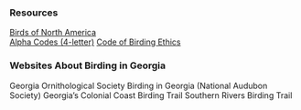 ### Resources

[Birds of North America](http://bna.birds.cornell.edu/bna/species)  
[Alpha Codes (4-letter)](http://www.pwrc.usgs.gov/BBL/MANUAL/speclist.cfm)
[Code of Birding Ethics](http://www.aba.org/about/ethics.html)

### Websites About Birding in Georgia

Georgia Ornithological Society
Birding in Georgia (National Audubon Society)
Georgia’s Colonial Coast Birding Trail
Southern Rivers Birding Trail
